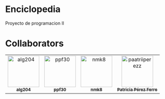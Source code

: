 # Enciclopedia
 Proyecto de programacion II








# Collaborators

<!-- readme: collaborators -start -->
<table>
<tr>
    <td align="center">
        <a href="https://github.com/alg204">
            <img src="https://https://avatars.githubusercontent.com/u/198967558?v=4" width="100;" alt="alg204"/>
            <br />
            <sub><b>alg204</b></sub>
        </a>
    </td>
    <td align="center">
        <a href="https://https://github.com/ppf30">
            <img src="https://avatars.githubusercontent.com/u/198932016?v=4" width="100;" alt="ppf30"/>
            <br />
            <sub><b>ppf30</b></sub>
        </a>
    </td>
    <td align="center">
        <a href="https://github.com/NikolasKaplan1">
            <img src="https://avatars.githubusercontent.com/u/199594735?v=4" width="100;" alt="nmk8"/>
            <br />
            <sub><b>nmk8</b></sub>
        </a>
    </td>
    <td align="center">
        <a href="https://github.com/paatriiperezz">
            <img src="https://avatars.githubusercontent.com/u/152264650?v=4" width="100;" alt="paatriiperezz"/>
            <br />
            <sub><b>Patricia Pérez Ferre</b></sub>
        </a>
    </td></tr>
</table>
<!-- readme: collaborators -end -->
